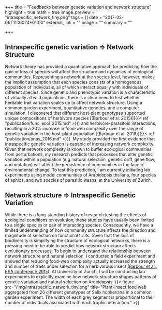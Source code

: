 +++
title = "Feedbacks between genetic variation and network structure"
highlight = true
math = true
image_preview = "intraspecific_network_tiny.png"
tags = []
date = "2017-02-06T11:23:24+01:00"
external_link = ""
image = ""
summary = ""

+++ 

## Intraspecific genetic variation $\Rightarrow$ Network Structure
Network theory has provided a quantitative approach for predicting how the gain or loss of species will affect the structure and dynamics of ecological communities. Representing a network at the species level, however, makes the implicit assumption that each species consists of a homogenous population of individuals, all of which interact equally with individuals of different species. Since genetic and phenotypic variation is a characteristic of virtually all wild populations, there is a clear need to test whether heritable trait variation scales up to affect network structure. Using a common garden experiment, quantitative genetics, and a computer simulation, I discovered that different host-plant genotypes supported unique compositions of herbivore species [(Barbour et al. 2015)]({{< ref "publication/func_ecol_2015.md" >}}) and herbivore-parasitoid interactions, resulting in a 20% increase in food-web complexity over the range of genetic variation in the host-plant population [(Barbour et al. 2016)]({{< ref "publication/pnas_2016.md" >}}). My study provided the first evidence that intraspecific genetic variation is capable of increasing network complexity. Given that network complexity is known to buffer ecological communities from perturbations, my research predicts that processes that alter genetic variation within a population (e.g. natural selection, genetic drift, gene flow, and mutation) will affect the persistence of communities in the face of environmental change. To test this prediction, I am currently initiating lab experiments using model communities of Arabidopsis thaliana, four species of aphids, and two species of parasitic wasps, at the University of Zurich.

## Network structure $\Rightarrow$ Intraspecific Genetic Variation
While there is a long-standing history of research testing the effects of ecological conditions on evolution, these studies have usually been limited to a single species or pair of interacting species. Consequently, we have a limited understanding of how community structure affects the direction and magnitude of selection on functional traits. Given that the loss of biodiversity is simplifying the structure of ecological networks, there is a pressing need to be able to predict how network structure affects evolutionary processes. To begin to understand the relationship between network structure and natural selection, I conducted a field experiment and showed that reducing food-web complexity actually increased the strength and number of traits under selection for a herbivorous insect [(Barbour et al., ESA conference 2015)](https://figshare.com/articles/Food_web_complexity_reduces_variation_in_herbivore_fitness_among_host_plant_genotypes/1525124). At University of Zurich, I will be conducting lab experiments to explicitly examine how network structure shapes patterns of genetic variation and natural selection on Arabidopsis.
{{< figure src="/img/intraspecific_network_tiny.png" title="Plant-insect food web aggregated from 26 different genotypes of Salix hookeriana in a common garden experiment. The width of each grey segment is proportional to the number of individuals associated with each trophic interaction." >}}

